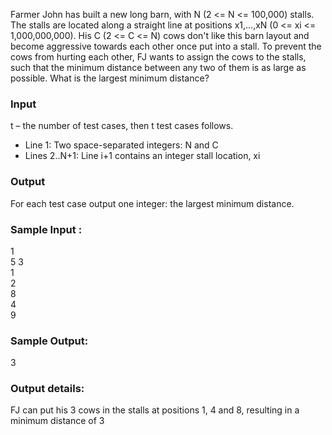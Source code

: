 Farmer John has built a new long barn, with N (2 <= N <= 100,000) stalls. The stalls are located along a straight line at positions x1,...,xN (0 <= xi <= 1,000,000,000).
His C (2 <= C <= N) cows don't like this barn layout and become aggressive towards each other once put into a stall. To prevent the cows from hurting each other, FJ wants to assign the cows to the stalls, such that the minimum distance between any two of them is as large as possible. What is the largest minimum distance?
### Input
t – the number of test cases, then t test cases follows. <br/>
* Line 1: Two space-separated integers: N and C<br/>
* Lines 2..N+1: Line i+1 contains an integer stall location, xi<br/>
### Output
For each test case output one integer: the largest minimum distance.
### Sample Input :
1 <br/>
5 3 <br/>
1 <br/>
2 <br/>
8 <br/>
4 <br/>
9
### Sample Output:
3 
### Output details:
FJ can put his 3 cows in the stalls at positions 1, 4 and 8, 
resulting in a minimum distance of 3